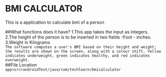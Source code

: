 # BMI CALCULATOR
This is a application to calculate bmi of a person

##What functions does it have?
1.This app takes the input as integers.  
2.The height of the person is to be inserted in two fields -Foot - inches.  
3.Weight in Kilograms    
`The software computes a user's BMI based on their height and weight; the results are shown on the screen, along with a colour shift. Yellow indicates underweight, green indicates healthy, and red indicates overweight.`  
##File Location    
`app>src>androidTest/java/com/techlearn/bmicalculator`

